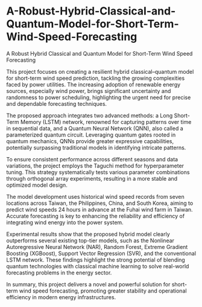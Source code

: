 # A-Robust-Hybrid-Classical-and-Quantum-Model-for-Short-Term-Wind-Speed-Forecasting
A Robust Hybrid Classical and Quantum Model for Short-Term Wind Speed Forecasting


This project focuses on creating a resilient hybrid classical–quantum model for short-term wind speed prediction, tackling the growing complexities faced by power utilities. The increasing adoption of renewable energy sources, especially wind power, brings significant uncertainty and randomness to power scheduling, highlighting the urgent need for precise and dependable forecasting techniques.

The proposed approach integrates two advanced methods: a Long Short-Term Memory (LSTM) network, renowned for capturing patterns over time in sequential data, and a Quantum Neural Network (QNN), also called a parameterized quantum circuit. Leveraging quantum gates rooted in quantum mechanics, QNNs provide greater expressive capabilities, potentially surpassing traditional models in identifying intricate patterns.

To ensure consistent performance across different seasons and data variations, the project employs the Taguchi method for hyperparameter tuning. This strategy systematically tests various parameter combinations through orthogonal array experiments, resulting in a more stable and optimized model design.

The model development uses historical wind speed records from seven locations across Taiwan, the Philippines, China, and South Korea, aiming to predict wind speeds 24 hours in advance at the Fuhai wind farm in Taiwan. Accurate forecasting is key to enhancing the reliability and efficiency of integrating wind energy into the power system.

Experimental results show that the proposed hybrid model clearly outperforms several existing top-tier models, such as the Nonlinear Autoregressive Neural Network (NAR), Random Forest, Extreme Gradient Boosting (XGBoost), Support Vector Regression (SVR), and the conventional LSTM network. These findings highlight the strong potential of blending quantum technologies with classical machine learning to solve real-world forecasting problems in the energy sector.

In summary, this project delivers a novel and powerful solution for short-term wind speed forecasting, promoting greater stability and operational efficiency in modern energy infrastructures.
